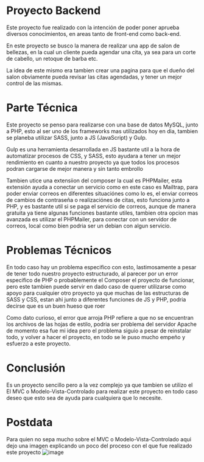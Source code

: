 # Proyecto Backend 
Este proyecto fue realizado con la intención de poder poner aprueba diversos conocimientos, en areas tanto de front-end como back-end.

En este proyecto se busco la manera de realizar una app de salon de bellezas, en la cual un cliente pueda agendar una cita, ya sea para un corte de cabello, un retoque de barba etc.

La idea de este mismo era tambien crear una pagina para que el dueño del salon obviamente pueda revisar las citas agendadas, y tener un mejor control de las mismas.

# Parte Técnica 
Este proyecto se penso para realizarse con una base de datos MySQL, junto a PHP, esto al ser uno de los frameworks mas utilizados hoy en dia, tambien se planeba utilizar SASS, junto a JS (JavaScript) y Gulp.

Gulp es una herramienta desarrollada en JS bastante util a la hora de automatizar procesos de CSS, y SASS, esto ayudara a tener un mejor rendimiento en cuanto a nuestro proyecto ya que todos los procesos podran cargarse de mejor manera y sin tanto embrollo

Tambien utice una extensiion del composer la cual es PHPMailer, esta extensión ayuda a conectar un servicio como en este caso es Mailtrap, para poder enviar correos en diferentes situaciónes como lo es, el enviar correos de cambios de contraseña o realizaciónes de citas, esto funciona junto a PHP, y es bastante util si se paga el servicio de correos, aunque de manera gratuita ya tiene algunas funciones bastante utiles, tambien otra opcion mas avanzada es utilizar el PHPMailer, para conectar con un servidor de correos, local como bien podria ser un debian con algun servicio.

# Problemas Técnicos
En todo caso hay un problema especifico con esto, lastimosamente a pesar de tener todo nuestro proyecto estructurado, al parecer por un error especifico de PHP o probablemente el Composer el proyecto de funcionar, pero este tambien puede servir en dado caso de querer utilizarse
como apoyo para cualquier otro proyecto ya que muchas de las estructuras de SASS y CSS, estan ahi junto a diferentes funciones de JS y PHP, podria decirse que es un buen hueso que roer 

Como dato curioso, el error que arroja PHP refiere a que no se encuentran los archivos de las hojas de estilo, podria ser problema del servidor Apache de momento esa fue mi idea
pero el problema siguio a pesar de reinstalar todo, y volver a hacer el proyecto, en todo se le puso mucho empeño y esfuerzo a este proyecto.

# Conclusión
Es un proyecto sencillo pero a la vez complejo ya que tambien se utilizo el El MVC o Modelo-Vista-Controlado para realizar este proyecto en todo caso deseo que esto sea de ayuda para cualquiera que lo necesite.

# Postdata
Para quien no sepa mucho sobre el MVC o Modelo-Vista-Controlado aqui dejo una imagen explicando un poco del proceso con el que fue realizado este proyecto
![image](https://user-images.githubusercontent.com/111943639/205824835-2c6c6643-8531-4358-b130-fdf141c9f4e6.png)
